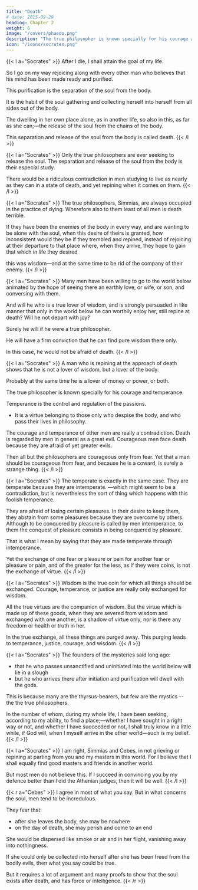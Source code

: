 ```yaml
---
title: "Death"
# date: 2015-09-29
heading: Chapter 2
weight: 6
image: "/covers/phaedo.png"
description: "The true philosopher is known specially for his courage and temperance. The latter is the control and regulation of the passions"
icon: "/icons/socrates.png"
---
```




{{< l a="Socrates" >}}
After I die, I shall attain the goal of my life.

So I go on my way rejoicing along with every other man who believes that his mind has been made ready and purified.

This purification is the separation of the soul from the body. 

It is the habit of the soul gathering and collecting herself into herself from all sides out of the body. 

The dwelling in her own place alone, as in another life, so also in this, as far as she can;—the release of the soul from the chains of the body.

This separation and release of the soul from the body is called death.
{{< /l >}}


{{< l a="Socrates" >}}
Only the true philosophers are ever seeking to release the soul. The separation and release of the soul from the body is their especial study. 

There would be a ridiculous contradiction in men studying to live as nearly as they can in a state of death, and yet repining when it comes on them.
{{< /l >}}


{{< l a="Socrates" >}}
The true philosophers, Simmias, are always occupied in the practice of dying. Wherefore also to them least of all men is death terrible. 

If they have been the enemies of the body  in every way, and are wanting to be alone with the soul, when this desire of theirs is granted, how inconsistent would they be if they trembled and repined, instead of rejoicing at their departure to that place where, when they arrive, they hope to gain that which in life they desired

this was wisdom—and at the same time to be rid of the company of their enemy. 
{{< /l >}}


{{< l a="Socrates" >}}
Many men have been willing to go to the world below animated by the hope of seeing there an earthly love, or wife, or son, and conversing with them.

And will he who is a true lover of wisdom, and is strongly persuaded in like manner that only in the world below he can worthily enjoy her, still repine at death? Will he not depart with joy? 

Surely he will if he were a true philosopher.

He will have a firm conviction that he can find pure wisdom there only. 

In this case, he would not be afraid of death.
{{< /l >}}


{{< l a="Socrates" >}}
A man who is repining at the approach of death shows that he is not a lover of wisdom, but a lover of the body.

<!-- , is not his reluctance a sufficient proof that , and  -->

Probably at the same time he is a lover of money or power, or both.

The true philosopher is known specially for his courage and temperance. 

Temperance is the control and regulation of the passions.
- It is a virtue belonging to those only who despise the body, and who pass their lives in philosophy.

The courage and temperance of other men are really a contradiction. Death is regarded by men in general as a great evil. Courageous men face death because they are afraid of yet greater evils. 

Then all but the philosophers are courageous only from fear. Yet that a man should be courageous from fear, and because he is a coward, is surely a strange thing.
{{< /l >}}


{{< l a="Socrates" >}}
The temperate is exactly in the same case. They are temperate because they are intemperate. —which might seem to be a contradiction, but is nevertheless the sort of thing which happens with this foolish temperance. 

They are afraid of losing certain pleasures. In their desire to keep them, they abstain from some pleasures because they are overcome by others. Although to be conquered by pleasure is called by men intemperance, to them the conquest of pleasure consists in being conquered by pleasure. 

That is what I mean by saying that they are made temperate through intemperance.

Yet the exchange of one fear or pleasure or pain for another fear or pleasure or pain, and of the greater for the less, as if they were coins, is not the exchange of virtue. 
{{< /l >}}


{{< l a="Socrates" >}}
Wisdom is the true coin for which all things should be exchanged. Courage, temperance, or justice are really only exchanged for wisdom. 

All the true virtues are the companion of wisdom. <!-- , no matter what fears or pleasures or other similar goods or evils may or may not attend her? --> But the virtue which is made up of these goods, when they are severed from wisdom and exchanged with one another, is a shadow of virtue only, nor is there any freedom or health or truth in her.

In the true exchange, all these things are purged away. This purging leads to temperance, justice, courage, and wisdom. 
{{< /l >}}

{{< l a="Socrates" >}}
The founders of the mysteries said long ago:
- that he who passes unsanctified and uninitiated into the world below will lie in a slough
- but he who arrives there after initiation and purification will dwell with the gods. 

This is because many are the thyrsus-bearers, but few are the mystics -- the the true philosophers.

In the number of whom, during my whole life, I have been seeking, according to my ability, to find a place;—whether I have sought in a right way or not, and whether I have succeeded or not, I shall truly know in a little while, if God will, when I myself arrive in the other world—such is my belief.
{{< /l >}}

{{< l a="Socrates" >}}
I am right, Simmias and Cebes, in not grieving or repining at parting from you and my masters in this world. For I believe that I shall equally find good masters and friends in another world. 

But most men do not believe this. If I succeed in convincing you by my defence better than I did the Athenian judges, then it will be well.
{{< /l >}}


{{< r a="Cebes" >}}
I agree in most of what you say. But in what concerns the soul, men tend to be incredulous. 

They fear that:
- after she leaves the body, she may be nowhere
- on the day of death, she may perish and come to an end

She would be dispersed like smoke or air and in her flight, vanishing away into nothingness. 

If she could only be collected into herself after she has been freed from the bodily evils, then what you say could be true.

But it requires a lot of argument and many proofs to show that the soul exists after death, and has force or intelligence.
{{< /r >}}


